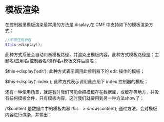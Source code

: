 # 模板渲染

在控制器里模板渲染最常用的方法是 display,在 CMF 中支持如下的模板渲染方式：

```php
//不带任何参数
$this->display();
```
此种方式系统会自动判断模板路径，并渲染出模板内容，此种方式模板路径是：主题名/应用名/控制器名/操作名+模板文件后缀名；

$this->display('edit');
此种方式表示调用此控制器下的 edit 操作的模板；

$this->display(':index');
此种方式表示调用此应用下 index 控制器的模板；



还有一种使用场景，就是有时我们可能会把模板存在数据库，或缓存等地方，并没有任何模板文件，只有模板内容，这时我们就要用到另一种方法show了；

//$content 是数据库中的模板内容
$this->show($content);
通过方法，会对模板内容进行渲染，并输出；